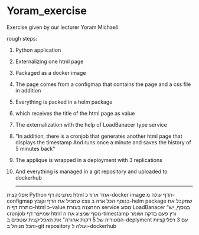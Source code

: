 # Yoram_exercise
Exercise given by our lecturer Yoram Michaeli:

rough steps: 
1. Python application
2. Externalizing one html page
3. Packaged as a docker image
4. The page comes from a configmap that contains the page and a css file in addition
5. Everything is packed in a helm package
6. which receives the title of the html page as value
7. The externalization with the help of LoadBanacer type service
8. "In addition, there is a cronjob that generates another html page that displays the timestamp And runs once a minute and saves the history of 5 minutes back"
9. The applique is wrapped in a deployment with 3 replications
10. And everything is managed in a git repository and uploaded to dockerhub

    -----------------------------------------------------------------------------------------------------------------------------------------------------------
 
אפליקצית Python
מחצינה דף html אחד
ארוז כ-docker image
הדף עולה מ-configmap שמכיל את הדף וקובץ css בנוסף
הכל ארוז ב-helm package
שמקבל את כותרת דף ה-html כ-value
ההחצנה בעזרת service מסוג LoadBanacer
"בנוסף, יש cronjob שמייצר דף html נוסף שמציג את ה-timestamp
ורץ פעם בדקה ושומר הסטוריה של 5 דקות אחורה"
את האפליקצית עוטפים ב-deplyment עם 3 רפליקציות
והכל מנוהל ב-git repository ועולה ל-dockerhub
